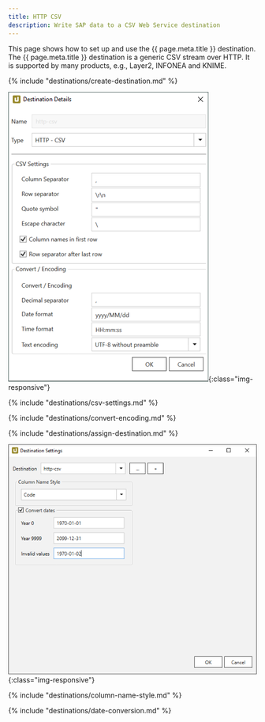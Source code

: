 ```yaml
---
title: HTTP CSV
description: Write SAP data to a CSV Web Service destination
---
```


This page shows how to set up and use the {{ page.meta.title }} destination. <br>
The {{ page.meta.title }} destination is a generic CSV stream over HTTP. 
It is supported by many products, e.g., Layer2, INFONEA and KNIME. 

{% include "destinations/create-destination.md" %}

![Destination-Details](../../assets/images/xu/documentation/destinations/http-csv/destination-details.png){:class="img-responsive"}

{% include "destinations/csv-settings.md" %}

{% include "destinations/convert-encoding.md" %}

{% include "destinations/assign-destination.md" %}

![Destination-settings](../../assets/images/xu/documentation/destinations/http-csv/destination-settings.png){:class="img-responsive"}

{% include "destinations/column-name-style.md" %}

{% include "destinations/date-conversion.md" %}
